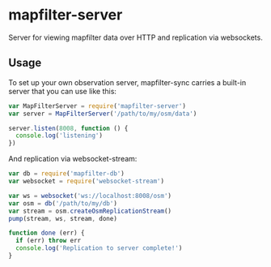 # mapfilter-server

Server for viewing mapfilter data over HTTP and replication via websockets.

## Usage

To set up your own observation server, mapfilter-sync carries a built-in server
that you can use like this:

```js
var MapFilterServer = require('mapfilter-server')
var server = MapFilterServer('/path/to/my/osm/data')

server.listen(8008, function () {
  console.log('listening')
})
```

And replication via websocket-stream:

```js
var db = require('mapfilter-db')
var websocket = require('websocket-stream')

var ws = websocket('ws://localhost:8008/osm')
var osm = db('/path/to/my/db')
var stream = osm.createOsmReplicationStream()
pump(stream, ws, stream, done)

function done (err) {
  if (err) throw err
  console.log('Replication to server complete!')
}
```
